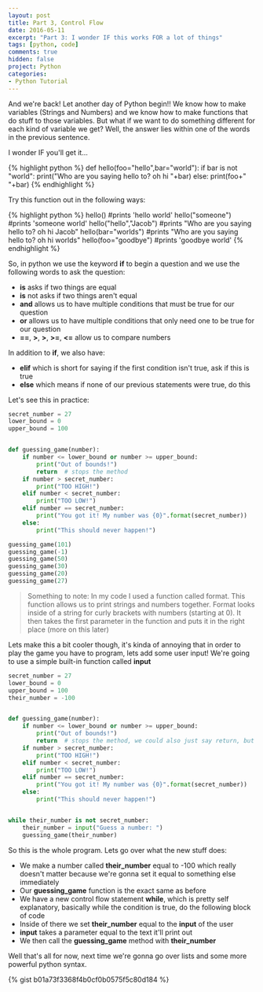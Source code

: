 ```yaml
---
layout: post
title: Part 3, Control Flow
date: 2016-05-11
excerpt: "Part 3: I wonder IF this works FOR a lot of things"
tags: [python, code]
comments: true
hidden: false
project: Python
categories:
- Python Tutorial
---
```


And we're back! Let another day of Python begin!! 
We know how to make variables (Strings and Numbers) and we know how to make functions that do stuff to those variables. But what if we want to do something different for each kind of variable we get? Well, the answer lies within one of the words in the previous sentence.

I wonder IF you'll get it...

{% highlight python %}
def hello(foo="hello",bar="world"):
  if bar is not "world":
    print("Who are you saying hello to? oh hi "+bar)
  else:
    print(foo+" "+bar)
{% endhighlight %}

Try this function out in the following ways:


{% highlight python %}
hello() #prints 'hello world' 
hello("someone") #prints 'someone world'
hello("hello","Jacob") #prints "Who are you saying hello to? oh hi Jacob"
hello(bar="worlds") #prints "Who are you saying hello to? oh hi worlds"
hello(foo="goodbye") #prints 'goodbye world'
{% endhighlight %}

So, in python we use the keyword **if** to begin a question and we use the following words to ask the question:

* **is** asks if two things are equal
* **is** not asks if two things aren't equal
* **and** allows us to have multiple conditions that must be true for our question
* **or** allows us to have multiple conditions that only need one to be true for our question
* **==**, **>**, **>**, **>=**, **<=** allow us to compare numbers

In addition to **if**, we also have:

* **elif** which is short for saying if the first condition isn't true, ask if this is true
* **else** which means if none of our previous statements were true, do this

Let's see this in practice:

~~~ python
secret_number = 27
lower_bound = 0
upper_bound = 100


def guessing_game(number):
    if number <= lower_bound or number >= upper_bound:
        print("Out of bounds!")
        return  # stops the method
    if number > secret_number:
        print("TOO HIGH!")
    elif number < secret_number:
        print("TOO LOW!")
    elif number == secret_number:
        print("You got it! My number was {0}".format(secret_number))
    else:
        print("This should never happen!")

guessing_game(101)
guessing_game(-1)
guessing_game(50)
guessing_game(30)
guessing_game(20)
guessing_game(27)

~~~

> Something to note: In my code I used a function called format. This function allows us to print strings and numbers together. Format looks inside of a string for curly brackets with numbers (starting at 0). It then takes the first parameter in the function and puts it in the right place (more on this later)

Lets make this a bit cooler though, it's kinda of annoying that in order to play the game you have to program, lets add some user input! We're going to use a simple built-in function called **input**

~~~ python
secret_number = 27
lower_bound = 0
upper_bound = 100
their_number = -100


def guessing_game(number):
    if number <= lower_bound or number >= upper_bound:
        print("Out of bounds!")
        return  # stops the method, we could also just say return, but break is a really useful control flow statement
    if number > secret_number:
        print("TOO HIGH!")
    elif number < secret_number:
        print("TOO LOW!")
    elif number == secret_number:
        print("You got it! My number was {0}".format(secret_number))
    else:
        print("This should never happen!")


while their_number is not secret_number:
    their_number = input("Guess a number: ")
    guessing_game(their_number)
~~~

So this is the whole program. Lets go over what the new stuff does:

* We make a number called **their_number** equal to -100 which really doesn't matter because we're gonna set it equal to something else immediately
* Our **guessing_game** function is the exact same as before
* We have a new control flow statement **while**, which is pretty self explanatory, basically while the condition is true, do the following block of code
* Inside of there we set **their_number** equal to the **input** of the user
* **input** takes a parameter equal to the text it'll print out
* We then call the **guessing_game** method with **their_number**

Well that's all for now, next time we're gonna go over lists and some more powerful python syntax.

{% gist b01a73f3368f4b0cf0b0575f5c80d184 %}
